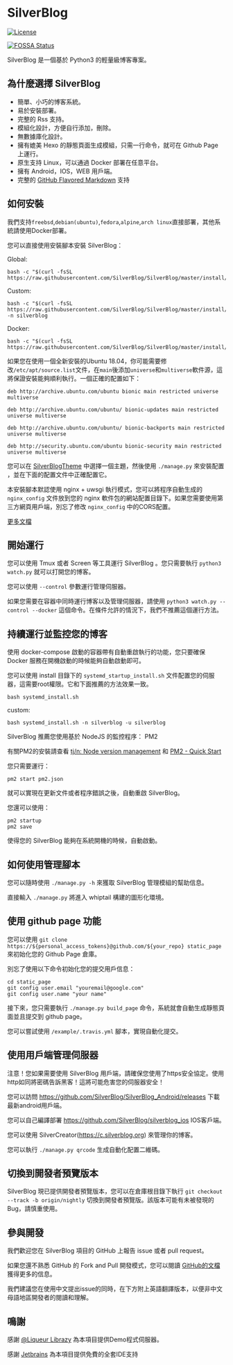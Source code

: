# SilverBlog

[![License](https://img.shields.io/badge/License-BSD%203--Clause-blue.svg)](https://github.com/SilverBlogTeam/SilverBlog/blob/master/LICENSE)

[![FOSSA Status](https://app.fossa.io/api/projects/git%2Bgithub.com%2FSilverBlogTeam%2Fsilverblog.svg?type=shield)](https://app.fossa.io/projects/git%2Bgithub.com%2FSilverBlogTeam%2Fsilverblog?ref=badge_shield)



SilverBlog 是一個基於 Python3 的輕量級博客專案。

## 為什麼選擇 SilverBlog

* 簡單、小巧的博客系統。
* 易於安裝部署。
* 完整的 Rss 支持。
* 模組化設計，方便自行添加，刪除。
* 無數據庫化設計。
* 擁有媲美 Hexo 的靜態頁面生成模組，只需一行命令，就可在 Github Page 上運行。
* 原生支持 Linux，可以通過 Docker 部署在任意平台。
* 擁有 Android，IOS，WEB 用戶端。
* 完整的 [GitHub Flavored Markdown](https://guides.github.com/features/mastering-markdown/) 支持

## 如何安裝
我們支持`freebsd`,`debian(ubuntu)`,`fedora`,`alpine`,`arch linux`直接部署，其他系統請使用Docker部署。


您可以直接使用安裝腳本安裝 SilverBlog：

Global:

```
bash -c "$(curl -fsSL https://raw.githubusercontent.com/SilverBlog/SilverBlog/master/install/install.sh)"
```

Custom:

```
bash -c "$(curl -fsSL https://raw.githubusercontent.com/SilverBlog/SilverBlog/master/install/install.sh)" -n silverblog
```

Docker:

```
bash -c "$(curl -fsSL https://raw.githubusercontent.com/SilverBlog/SilverBlog/master/install/docker_install.sh)"
```

如果您在使用一個全新安裝的Ubuntu 18.04，你可能需要修改`/etc/apt/source.list`文件，在`main`後添加`universe`和`multiverse`軟件源，這將保證安裝能夠順利執行。一個正確的配置如下：

```
deb http://archive.ubuntu.com/ubuntu bionic main restricted universe multiverse

deb http://archive.ubuntu.com/ubuntu/ bionic-updates main restricted universe multiverse

deb http://archive.ubuntu.com/ubuntu/ bionic-backports main restricted universe multiverse

deb http://security.ubuntu.com/ubuntu bionic-security main restricted universe multiverse
```

您可以在 [SilverBlogTheme](https://github.com/SilverBlogTheme) 中選擇一個主題，然後使用 `./manage.py` 來安裝配置 ，並在下面的配置文件中正確配置它。

本安裝腳本默認使用 nginx + uwsgi 執行模式，您可以將程序自動生成的 `nginx_config` 文件放到您的 nginx 軟件包的網站配置目錄下。如果您需要使用第三方網頁用戶端，別忘了修改 `nginx_config` 中的CORS配置。

[更多文檔](https://github.com/SilverBlogTeam/silverblog/wiki)

## 開始運行

您可以使用 Tmux 或者 Screen 等工具運行 SilverBlog 。您只需要執行 `python3 watch.py​​` 就可以打開您的博客。

您可以使用 `--control` 參數運行管理伺服器。

如果您需要在容器中同時運行博客以及管理伺服器，請使用 `python3 watch.py --control --docker` 這個命令。在條件允許的情況下，我們不推薦這個運行方法。

## 持續運行並監控您的博客

使用 docker-compose 啟動的容器帶有自動重啟執行的功能，您只要確保 Docker 服務在開機啟動的時候能夠自動啟動即可。

您可以使用 install 目錄下的 `systemd_startup_install.sh` 文件配置您的伺服器，這需要root權限。它和下面推薦的方法效果一致。

```
bash systemd_install.sh
```

custom:

```
bash systemd_install.sh -n silverblog -u silverblog
```

SilverBlog 推薦您使用基於 NodeJS 的監控程序： PM2

有關PM2的安裝請查看 [tj/n: Node version management](https://github.com/tj/n) 和 [PM2 - Quick Start](http://pm2.keymetrics.io/docs/usage/quick-start/)

您只需要運行：

```
pm2 start pm2.json
```

就可以實現在更新文件或者程序錯誤之後，自動重啟 SilverBlog。

您還可以使用：

```
pm2 startup
pm2 save
```

使得您的 SilverBlog 能夠在系統開機的時候，自動啟動。

## 如何使用管理腳本

您可以隨時使用 `./manage.py -h` 來獲取 SilverBlog 管理模組的幫助信息。

直接輸入 `./manage.py` 將進入 whiptail 構建的圖形化環境。

## 使用 github page 功能

您可以使用 `git clone https://${personal_access_tokens}@github.com/${your_repo} static_page` 來初始化您的 Github Page 倉庫。

別忘了使用以下命令初始化您的提交用戶信息：

```
cd static_page
git config user.email "youremail@google.com"
git config user.name "your name"
```

接下來，您只需要執行 `./manage.py build_page` 命令，系統就會自動生成靜態頁面並且提交到 github page。

您可以嘗試使用 `/example/.travis.yml` 腳本，實現自動化提交。


## 使用用戶端管理伺服器

注意！您如果需要使用 SilverBlog 用戶端，請確保您使用了https安全協定。使用http如同將密碼告訴黑客！這將可能危害您的伺服器安全！

您可以訪問 https://github.com/SilverBlog/SilverBlog_Android/releases 下載最新android用戶端。

您可以自己編譯部署 https://github.com/SilverBlog/silverblog_ios IOS客戶端。

您可以使用 SilverCreator(https://c.silverblog.org) 來管理你的博客。

您可以執行 `./manage.py qrcode` 生成自動化配置二維碼。

## 切換到開發者預覽版本

SilverBlog 現已提供開發者預覽版本，您可以在倉庫根目錄下執行 `git checkout --track -b origin/nightly` 切換到開發者預覽版。該版本可能有未被發現的Bug，請慎重使用。

## 參與開發

我們歡迎您在 SilverBlog 項目的 GitHub 上報告 issue 或者 pull request。

如果您還不熟悉 GitHub 的 Fork and Pull 開發模式，您可以閱讀 [GitHub的文檔](https://help.github.com/articles/using-pull-requests) 獲得更多的信息。

我們建議您在使用中文提出issue的同時，在下方附上英語翻譯版本，以便非中文母語地區開發者的閱讀和理解。

## 鳴謝

感謝 [@Liqueur Librazy](https://github.com/Librazy) 為本項目提供Demo程式伺服器。

感謝 [Jetbrains](https://www.jetbrains.com/) 為本項目提供免費的全套IDE支持
